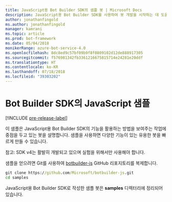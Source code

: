 ```yaml
---
title: JavaScript용 Bot Builder SDK의 샘플 봇 | Microsoft Docs
description: JavaScript용 Bot Builder SDK를 사용하여 봇 개발을 시작하는 데 도움이 되는 다양한 샘플 봇을 탐색합니다.
author: jonathanfingold
ms.author: jonathanfingold
manager: kamrani
ms.topic: article
ms.prod: bot-framework
ms.date: 05/04/2018
monikerRange: azure-bot-service-4.0
ms.openlocfilehash: 8dc8ed9c57bf09b9f8f0809102d12de888917305
ms.sourcegitcommit: f576981342fb3361216675815714e24281e20ddf
ms.translationtype: HT
ms.contentlocale: ko-KR
ms.lasthandoff: 07/18/2018
ms.locfileid: "39303202"
---
```

# <a name="javascript-samples-for-bot-builder-sdk"></a>Bot Builder SDK의 JavaScript 샘플
[!INCLUDE [pre-release-label](../includes/pre-release-label.md)]

이 샘플은 JavaScript용 Bot Builder SDK의 기능을 활용하는 방법을 보여주는 작업에 중점을 두고 있는 봇을 설명합니다. 샘플을 사용하면 다양한 기능이 있는 유용한 봇을 빠르게 만들 수 있습니다. 

참고: SDK v4는 활발히 개발되고 있으며 실험을 위해서만 사용해야 합니다.

샘플을 얻으려면 Git를 사용하여 [botbuilder-js](https://github.com/Microsoft/botbuilder-js) GitHub 리포지토리를 복제합니다.

```cmd
git clone https://github.com/Microsoft/botbuilder-js.git
cd samples
```
JavaScript용 Bot Builder SDK로 작성한 샘플 봇은 **samples** 디렉터리에 정리되어 있습니다.

